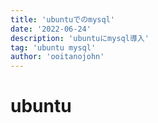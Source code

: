 ```yaml
---
title: 'ubuntuでのmysql'
date: '2022-06-24'
description: 'ubuntuにmysql導入'
tag: 'ubuntu mysql'
author: 'ooitanojohn'
---
```


# ubuntu
